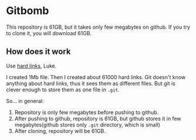 # Gitbomb

This repository is 61GB, but it takes only few megabytes on github.
If you try to clone it, you will download 61GB.

## How does it work

Use [hard links](https://en.wikipedia.org/wiki/Hard_link), Luke.

I created 1Mb file. Then I created about 61000 hard links.
Git doesn't know anything about hard links, thus it sees them as different files.
But git is clever enough to store them as one file in `.git`.

So... in general:

  1. Repository is only few megabytes before pushing to github.
  2. After pushing to github, repository is 61GB, but github stores it in few megabytes(github stores only `.git` directory, which is small)
  3. After cloning, repository will be 61GB.
